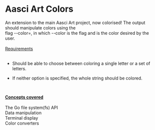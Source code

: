 # Aasci Art Colors

An extension to the main Aasci Art project, now colorised! The output should manipulate colors using the 
</br>
flag --color=<color>, in which --color is the flag and <color> is the color desired by the user. 
</br>
</br>
<ins>Requirements</ins>
</br>
</br>
- Should be able to choose between coloring a single letter or a set of letters.

- If neither option is specified, the whole string should be colored.


</br>

<ins>**Concepts covered**</ins>
</br>
</br>
    The Go file system(fs) API
    </br>
    Data manipulation
    </br>
    Terminal display
    </br>
    Color converters

